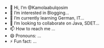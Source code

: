 - 👋 Hi, I’m @Kamolaabulqosim
- 👀 I’m interested in Blogging...
- 🌱 I’m currently learning German, IT...
- 💞️ I’m looking to collaborate on Java, SDET...
- 📫 How to reach me ...
- 😄 Pronouns: ...
- ⚡ Fun fact: ...

<!---
Kamolaabulqosim/Kamolaabulqosim is a ✨ special ✨ repository because its `README.md` (this file) appears on your GitHub profile.
You can click the Preview link to take a look at your changes.
--->
